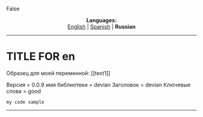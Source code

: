 False
<p align="center"><b>Languages:</b><br /><a href="https://github.com/markolofsen/devian/blob/master/README.md">English</a> | <a href="https://github.com/markolofsen/devian/blob/master/README_es.md">Spanish</a> | <b>Russian</b></p>

---

# TITLE FOR en
Образец для моей переменной: [[text1]]

Версия = 0.0.9
имя библиотеки = devian
Заголовок = devian
Ключевые слова = good

```
my code sample
```

---

